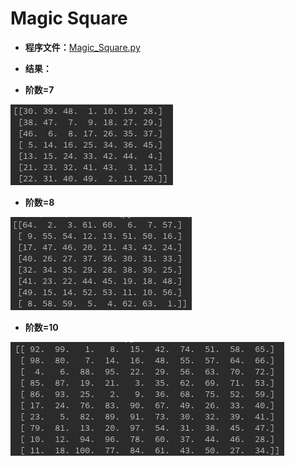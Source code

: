 # Magic Square

* **程序文件：**[Magic_Square.py](https://github.com/Anfany/Funny-Math-Problem-by-Python3/blob/master/Magic%20Square/Magic_Square.py)


* **结果：**

* **阶数=7**

![image](https://github.com/Anfany/Funny-Math-Problem-by-Python3/blob/master/Magic%20Square/7.png)


* **阶数=8**

![image](https://github.com/Anfany/Funny-Math-Problem-by-Python3/blob/master/Magic%20Square/8.png)


* **阶数=10**

![image](https://github.com/Anfany/Funny-Math-Problem-by-Python3/blob/master/Magic%20Square/10.png)
